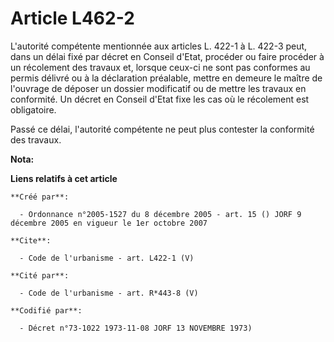 # Article L462-2

L'autorité compétente mentionnée aux articles L. 422-1 à L. 422-3 peut, dans un délai fixé par décret en Conseil d'Etat,
procéder ou faire procéder à un récolement des travaux et, lorsque ceux-ci ne sont pas conformes au permis délivré ou à la
déclaration préalable, mettre en demeure le maître de l'ouvrage de déposer un dossier modificatif ou de mettre les travaux en
conformité. Un décret en Conseil d'Etat fixe les cas où le récolement est obligatoire. 

Passé ce délai, l'autorité compétente ne peut plus contester la conformité des travaux.

**Nota:**



**Liens relatifs à cet article**

	**Créé par**:

	  - Ordonnance n°2005-1527 du 8 décembre 2005 - art. 15 () JORF 9 décembre 2005 en vigueur le 1er octobre 2007

	**Cite**:

	  - Code de l'urbanisme - art. L422-1 (V)

	**Cité par**:

	  - Code de l'urbanisme - art. R*443-8 (V)

	**Codifié par**:

	  - Décret n°73-1022 1973-11-08 JORF 13 NOVEMBRE 1973)
